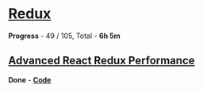 
# [Redux](https://coursehunter.net/course/prodvinutyy-redux-codewithmosh)

**Progress** - 49 / 105, Total - **6h 5m**

## [Advanced React Redux Performance](https://www.youtube.com/watch?v=7pO3563Qi1Y)

**Done** - [**Code**](https://github.com/joshribakoff/redux-10000-todos)

